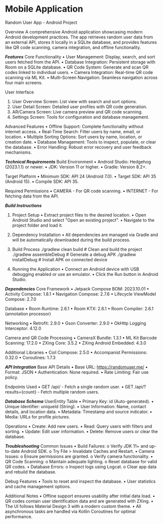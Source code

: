 # Mobile Application
Random User App - Android Project

Overview
A comprehensive Android application showcasing modern Android development practices. The app retrieves random user data from an external API, stores it locally in a SQLite database, and provides features like QR code scanning, camera integration, and offline functionality.

***************Features***************
Core Functionality
•	User Management: Display, search, and sort users fetched from the API.
•	Database Integration: Persistent storage with Room on a SQLite database.
•	QR Code System: Generate and scan QR codes linked to individual users.
•	Camera Integration: Real-time QR code scanning via ML Kit.
•	Multi-Screen Navigation: Seamless navigation across four main screens.

User Interface
1.	User Overview Screen: List view with search and sort options.
2.	User Detail Screen: Detailed user profiles with QR code generation.
3.	AR/Camera Screen: Live camera preview and QR code scanning.
4.	Settings Screen: Tools for configuration and database management.
   
Advanced Features
•	Offline Support: Complete functionality without internet access.
•	Real-Time Search: Filter users by name, email, or location.
•	Multiple Sorting Options: Sort users by name, location, or creation date.
•	Database Management: Tools to inspect, populate, or clear the database.
•	Error Handling: Robust error recovery and user feedback mechanisms.

***************Technical Requirements***************
Build Environment
•	Android Studio: Hedgehog (2023.1.1) or newer.
•	JDK: Version 11 or higher.
•	Gradle: Version 8.2+.

Target Platform
•	Minimum SDK: API 24 (Android 7.0).
•	Target SDK: API 35 (Android 15).
•	Compile SDK: API 35.

Required Permissions
•	CAMERA - For QR code scanning.
•	INTERNET - For fetching data from the API.

***************Build Instructions***************
1. Project Setup
•	Extract project files to the desired location.
•	Open Android Studio and select "Open an existing project".
•	Navigate to the project folder and load it.

3. Dependency Installation
•	All dependencies are managed via Gradle and will be automatically downloaded during the build process.

4. Build Process
./gradlew clean build           # Clean and build the project
./gradlew assembleDebug         # Generate a debug APK
./gradlew installDebug          # Install APK on connected device

4. Running the Application
•	Connect an Android device with USB debugging enabled or use an emulator.
•	Click the Run button in Android Studio.

***************Dependencies***************
Core Framework
•	Jetpack Compose BOM: 2023.10.01
•	Activity Compose: 1.8.1
•	Navigation Compose: 2.7.6
•	Lifecycle ViewModel Compose: 2.7.0

Database
•	Room Runtime: 2.6.1
•	Room KTX: 2.6.1
•	Room Compiler: 2.6.1 (annotation processor)

Networking
•	Retrofit: 2.9.0
•	Gson Converter: 2.9.0
•	OkHttp Logging Interceptor: 4.12.0

Camera and QR Code Processing
•	CameraX Bundle: 1.3.1
•	ML Kit Barcode Scanning: 17.2.0
•	ZXing Core: 3.5.2
•	ZXing Android Embedded: 4.3.0

Additional Libraries
•	Coil Compose: 2.5.0
•	Accompanist Permissions: 0.32.0
•	Coroutines: 1.7.3

***************API Integration***************
Base API Details
•	Base URL: https://randomuser.me/
•	Format: JSON
•	Authentication: None required.
•	Rate Limiting: Fair use policy.

Endpoints Used
•	GET /api/ - Fetch a single random user.
•	GET /api/?results={count} - Fetch multiple random users.

***************Database Schema***************
UserEntity Table
•	Primary Key: id (Auto-generated).
•	Unique Identifier: uniqueId (String).
•	User Information: Name, contact details, and location data.
•	Metadata: Timestamp and source indicator.
•	Media: URLs for profile pictures.

Operations
•	Create: Add new users.
•	Read: Query users with filters and sorting.
•	Update: Edit user information.
•	Delete: Remove users or clear the database.

***************Troubleshooting***************
Common Issues
•	Build Failures:
o	Verify JDK 11+ and up-to-date Android SDK.
o	Try File > Invalidate Caches and Restart.
•	Camera Issues:
o	Ensure permissions are granted.
o	Verify camera functionality.
•	QR Code Scanning:
o	Maintain adequate lighting.
o	Reset database for valid QR codes.
•	Database Errors:
o	Inspect logs using Logcat.
o	Clear app data and rebuild the database.

Debug Features
•	Tools to reset and inspect the database.
•	User statistics and cache management options.

Additional Notes
•	Offline support ensures usability after initial data load.
•	QR codes contain user identification data and are generated with ZXing.
•	The UI follows Material Design 3 with a modern custom theme.
•	All asynchronous tasks are handled via Kotlin Coroutines for optimal performance.

